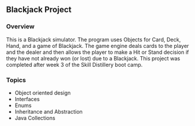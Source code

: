 ## Blackjack Project

### Overview
This is a Blackjack simulator. The program uses Objects for Card, Deck, Hand, and a game of Blackjack.  The game engine deals cards to the player and the dealer and then allows the player to make a Hit or Stand decision if they have not already won (or lost) due to a Blackjack. This project was completed after week 3 of the Skill Distillery boot camp.

### Topics
* Object oriented design
* Interfaces
* Enums
* Inheritance and Abstraction
* Java Collections
